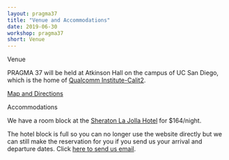 ```yaml
---
layout: pragma37
title: "Venue and Accommodations"
date: 2019-06-30
workshop: pragma37
short: Venue
---
```


<div class="border37">Venue</div>

PRAGMA 37 will be held at Atkinson Hall on the campus of UC San Diego, which
is the home of <a href="http://qi.ucsd.edu/">Qualcomm Institute-Calit2</a>.

[Map and Directions](https://goo.gl/maps/1tcrFyScr9eDTZGb6)


<div class="border37">Accommodations</div>

We have a room block at the <a
href="https://www.marriott.com/hotels/travel/sanjs-sheraton-la-jolla-hotel/">Sheraton La Jolla Hotel</a> for $164/night.

The hotel block is full so you can no longer use the website directly but we
can still make the reservation for you if you send us your arrival and departure
dates.  Click <a
href="mailto:jnguyen@eng.ucsd.edu?subject=pragma37%20hotel%20reservation&cc=ssmallen@ucsd.edu">here to send us email</a>.

<!--
Click
<a
href="https://www.marriott.com/events/start.mi?id=1564094185230&key=GRP">here
to book your group rate for PRAGMA 37</a> or call the hotel
directly at 1-800-325-3535 and ask for the PRAGMA 37 group rate <b>no later than
August 16</b> to secure your rate.
-->

